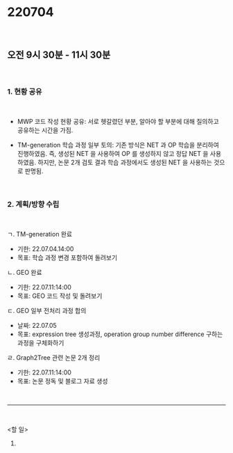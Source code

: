 # 220704

<br>

## 오전 9시 30분 - 11시 30분

<br>

### 1. 현황 공유

<br>

- MWP 코드 작성 현황 공유: 서로 헷갈렸던 부분, 알아야 할 부분에 대해 질의하고 공유하는 시간을 가짐.

- TM-generation 학습 과정 일부 토의: 기존 방식은 NET 과 OP 학습을 분리하여 진행하였음. 즉, 생성된 NET 을 사용하여 OP 를 생성하지 않고 정답 NET 을 사용하였음. 하지만, 논문 2개 검토 결과 학습 과정에서도 생성된 NET 을 사용하는 것으로 판명됨.  

<br>

### 2. 계획/방향 수립

<br>

ㄱ. TM-generation 완료
- 기한: 22.07.04.14:00
- 목표: 학습 과정 변경 포함하여 돌려보기

ㄴ. GEO 완료
- 기한: 22.07.11:14:00
- 목표: GEO 코드 작성 및 돌려보기

ㄷ. GEO 일부 전처리 과정 합의
- 날짜: 22.07.05
- 목표: expression tree 생성과정, operation group number difference 구하는 과정을 구체화하기

ㄹ. Graph2Tree 관련 논문 2개 정리
- 기한: 22.07.11:14:00
- 목표: 논문 정독 및 블로그 자료 생성

<br>

----

<br>

<할 일>

1. 